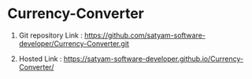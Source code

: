 # Currency-Converter

1. Git repository Link :
   https://github.com/satyam-software-developer/Currency-Converter.git

3. Hosted Link :
   https://satyam-software-developer.github.io/Currency-Converter/
